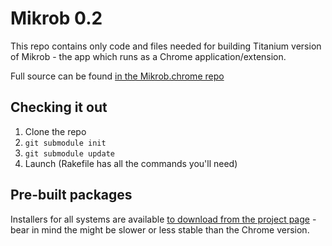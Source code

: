 # Mikrob 0.2

This repo contains only code and files needed for building Titanium version of Mikrob - the app which runs as a Chrome application/extension.

Full source can be found [in the Mikrob.chrome repo](http://github.com/lukaszkorecki/Mikrob.chrome)

## Checking it out

1. Clone the repo
2. `git submodule init`
3. `git submodule update`
4. Launch (Rakefile has all the commands you'll need)

## Pre-built packages

Installers for all systems are available [to download from the project page](http://api.appcelerator.net/p/pages/app_page?token=b4jf7Td5) - bear in mind the might be slower or less stable than the Chrome version.